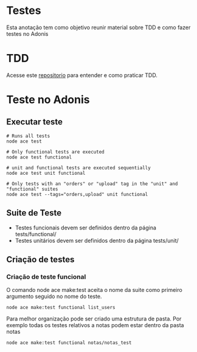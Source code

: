 # Testes

Esta anotação tem como objetivo reunir material sobre TDD e como fazer testes no Adonis
# TDD

Acesse este [repositorio](https://github.com/PauloGoncalvesBH/aprenda-tdd-na-pratica) para entender e como praticar TDD. 

# Teste no Adonis

## Executar teste

```console
# Runs all tests
node ace test

# Only functional tests are executed
node ace test functional

# unit and functional tests are executed sequentially
node ace test unit functional

# Only tests with an "orders" or "upload" tag in the "unit" and "functional" suites
node ace test --tags="orders,upload" unit functional

```

## Suite de Teste

- Testes funcionais devem ser definidos dentro da página tests/functional/
- Testes unitários devem ser definidos dentro da página tests/unit/

## Criação de testes

### Criação de teste funcional

O comando node ace make:test aceita o nome da suite como primeiro argumento seguido no nome do teste.

```console
node ace make:test functional list_users

```

Para melhor organização pode ser criado uma estrutura de pasta.
Por exemplo todas os testes relativos a notas podem estar dentro da pasta notas

```console
node ace make:test functional notas/notas_test
```


